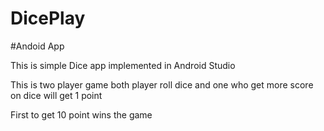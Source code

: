 # DicePlay

#Andoid App

This is simple Dice app implemented in Android Studio

This is two player game both player roll dice and one who get more score on dice will get 1 point 

First to get 10 point wins the game
